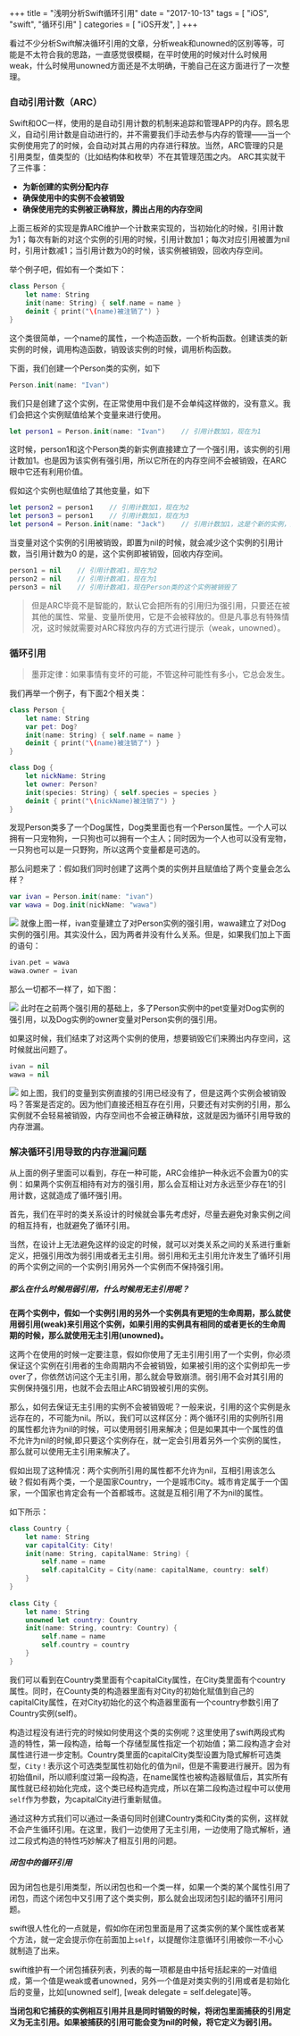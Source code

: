 +++
title = "浅明分析Swift循环引用"
date = "2017-10-13"
tags = [
    "iOS",
    "swift",
    "循环引用"
]
categories = [
    "iOS开发",
]
+++

看过不少分析Swift解决循环引用的文章，分析weak和unowned的区别等等，可能是不太符合我的思路，一直感觉很模糊，在平时使用的时候对什么时候用weak，什么时候用unowned方面还是不太明确，干脆自己在这方面进行了一次整理。
### 自动引用计数（ARC）
Swift和OC一样，使用的是自动引用计数的机制来追踪和管理APP的内存。顾名思义，自动引用计数是自动进行的，并不需要我们手动去参与内存的管理——当一个实例使用完了的时候，会自动对其占用的内存进行释放。当然，ARC管理的只是引用类型，值类型的（比如结构体和枚举）不在其管理范围之内。
ARC其实就干了三件事：
- **为新创建的实例分配内存**
- **确保使用中的实例不会被销毁**
- **确保使用完的实例被正确释放，腾出占用的内存空间**

上面三板斧的实现是靠ARC维护一个计数来实现的，当初始化的时候，引用计数为1；每次有新的对这个实例的引用的时候，引用计数加1；每次对应引用被置为nil时，引用计数减1；当引用计数为0的时候，该实例被销毁，回收内存空间。

举个例子吧，假如有一个类如下：
``` swift
class Person {
    let name: String
    init(name: String) { self.name = name }
    deinit { print("\(name)被注销了") }
}
```
这个类很简单，一个name的属性，一个构造函数，一个析构函数。创建该类的新实例的时候，调用构造函数，销毁该实例的时候，调用析构函数。

下面，我们创建一个Person类的实例，如下
``` swift
Person.init(name: "Ivan")
```
我们只是创建了这个实例，在正常使用中我们是不会单纯这样做的，没有意义。我们会把这个实例赋值给某个变量来进行使用。
``` swift
let person1 = Person.init(name: "Ivan")    // 引用计数加1，现在为1
```
这时候，person1和这个Person类的新实例直接建立了一个强引用，该实例的引用计数加1。也是因为该实例有强引用，所以它所在的内存空间不会被销毁，在ARC眼中它还有利用价值。

假如这个实例也赋值给了其他变量，如下
``` swift
let person2 = person1    // 引用计数加1，现在为2
let person3 = person1    // 引用计数加1，现在为3
let person4 = Person.init(name: "Jack")    // 引用计数加1，这是个新的实例，这个实例引用计数现在为1
```
当变量对这个实例的引用被销毁，即置为nil的时候，就会减少这个实例的引用计数，当引用计数为0 的是，这个实例即被销毁，回收内存空间。
``` swift
person1 = nil    // 引用计数减1，现在为2
person2 = nil    // 引用计数减1，现在为1
person3 = nil    // 引用计数减1，现在Person类的这个实例被销毁了
```
> 但是ARC毕竟不是智能的，默认它会把所有的引用归为强引用，只要还在被其他的属性、常量、变量所使用，它是不会被释放的。但是凡事总有特殊情况，这时候就需要对ARC释放内存的方式进行提示（weak，unowned）。
### 循环引用
> 墨菲定律：如果事情有变坏的可能，不管这种可能性有多小，它总会发生。

我们再举一个例子，有下面2个相关类：
``` swift
class Person {
    let name: String
    var pet: Dog?
    init(name: String) { self.name = name }
    deinit { print("\(name)被注销了") }
}

class Dog {
    let nickName: String
    let owner: Person?
    init(species: String) { self.species = species }
    deinit { print("\(nickName)被注销了") }
}
```
发现Person类多了一个Dog属性，Dog类里面也有一个Person属性。一个人可以拥有一只宠物狗，一只狗也可以拥有一个主人；同时因为一个人也可以没有宠物，一只狗也可以是一只野狗，所以这两个变量都是可选的。

那么问题来了：假如我们同时创建了这两个类的实例并且赋值给了两个变量会怎么样？
``` swift
var ivan = Person.init(name: "ivan")
var wawa = Dog.init(nickName: "wawa")
```

![](http://upload-images.jianshu.io/upload_images/1587104-03e0582268db092e.png?imageMogr2/auto-orient/strip%7CimageView2/2/w/1240)
就像上图一样，ivan变量建立了对Person实例的强引用，wawa建立了对Dog实例的强引用。其实没什么，因为两者并没有什么关系。但是，如果我们加上下面的语句：
``` swift
ivan.pet = wawa
wawa.owner = ivan
```
那么一切都不一样了，如下图：

![](http://upload-images.jianshu.io/upload_images/1587104-0f89c80970e12b89.png?imageMogr2/auto-orient/strip%7CimageView2/2/w/1240)
此时在之前两个强引用的基础上，多了Person实例中的pet变量对Dog实例的强引用，以及Dog实例的owner变量对Person实例的强引用。

如果这时候，我们结束了对这两个实例的使用，想要销毁它们来腾出内存空间，这时候就出问题了。
``` swift
ivan = nil
wawa = nil
```
![](http://upload-images.jianshu.io/upload_images/1587104-19ef629b885b84a9.png?imageMogr2/auto-orient/strip%7CimageView2/2/w/1240)
如上图，我们的变量到实例直接的引用已经没有了，但是这两个实例会被销毁吗？答案是否定的。因为他们直接还相互存在引用，只要还有对实例的引用，那么实例就不会轻易被销毁，内存空间也不会被正确释放，这就是因为循环引用导致的内存泄漏。
### 解决循环引用导致的内存泄漏问题
从上面的例子里面可以看到，存在一种可能，ARC会维护一种永远不会置为0的实例：如果两个实例互相持有对方的强引用，那么会互相让对方永远至少存在1的引用计数，这就造成了循环强引用。

首先，我们在平时的类关系设计的时候就会事先考虑好，尽量去避免对象实例之间的相互持有，也就避免了循环引用。

当然，在设计上无法避免这样的设定的时候，就可以对类关系之间的关系进行重新定义，把强引用改为弱引用或者无主引用。弱引用和无主引用允许发生了循环引用的两个实例之间的一个实例引用另外一个实例而不保持强引用。
##### 那么在什么时候用弱引用，什么时候用无主引用呢？
**在两个实例中，假如一个实例引用的另外一个实例具有更短的生命周期，那么就使用弱引用(weak)来引用这个实例，如果引用的实例具有相同的或者更长的生命周期的时候，那么就使用无主引用(unowned)。**

这两个在使用的时候一定要注意，假如你使用了无主引用引用了一个实例，你必须保证这个实例在引用者的生命周期内不会被销毁，如果被引用的这个实例却先一步over了，你依然访问这个无主引用，那么就会导致崩溃。弱引用不会对其引用的实例保持强引用，也就不会去阻止ARC销毁被引用的实例。

那么，如何去保证无主引用的实例不会被销毁呢？一般来说，引用的这个实例是永远存在的，不可能为nil。所以，我们可以这样区分：两个循环引用的实例所引用的属性都允许为nil的时候，可以使用弱引用来解决；但是如果其中一个属性的值不允许为nil的时候,即只要这个实例存在，就一定会引用着另外一个实例的属性，那么就可以使用无主引用来解决了。

假如出现了这种情况：两个实例所引用的属性都不允许为nil，互相引用该怎么破？假如有两个类，一个是国家Country，一个是城市City。城市肯定属于一个国家，一个国家也肯定会有一个首都城市。这就是互相引用了不为nil的属性。

如下所示：
``` swift
class Country {
    let name: String
    var capitalCity: City!
    init(name: String, capitalName: String) {
        self.name = name
        self.capitalCity = City(name: capitalName, country: self)
    }
}
 
class City {
    let name: String
    unowned let country: Country
    init(name: String, country: Country) {
        self.name = name
        self.country = country
    }
}
```
我们可以看到在Country类里面有个capitalCity属性，在City类里面有个country属性。同时，在County类的构造器里面有对City的初始化赋值到自己的capitalCity属性，在对City初始化的这个构造器里面有一个country参数引用了Country实例(self)。

构造过程没有进行完的时候如何使用这个类的实例呢？这里使用了swift两段式构造的特性，第一段构造，给每一个存储型属性指定一个初始值；第二段构造才会对属性进行进一步定制。Country类里面的capitalCity类型设置为隐式解析可选类型，`City！`表示这个可选类型属性初始化的值为nil，但是不需要进行展开。因为有初始值nil，所以顺利度过第一段构造，在name属性也被构造器赋值后，其实所有属性就已经初始化完成，这个类已经构造完成，所以在第二段构造过程中可以使用`self`作为参数，为capitalCity进行重新赋值。

通过这种方式我们可以通过一条语句同时创建Country类和City类的实例，这样就不会产生循环引用。在这里，我们一边使用了无主引用，一边使用了隐式解析，通过二段式构造的特性巧妙解决了相互引用的问题。
##### 闭包中的循环引用
因为闭包也是引用类型，所以闭包也和一个类一样，如果一个类的某个属性引用了闭包，而这个闭包中又引用了这个类实例，那么就会出现闭包引起的循环引用问题。

swift很人性化的一点就是，假如你在闭包里面是用了这类实例的某个属性或者某个方法，就一定会提示你在前面加上`self`，以提醒你注意循环引用被你一不小心就制造了出来。

swift维护有一个闭包捕获列表，列表的每一项都是由中括号括起来的一对值组成，第一个值是weak或者unowned，另外一个值是对类实例的引用或者是初始化后的变量，比如[unowned self], [weak delegate = self.delegate]等。

**当闭包和它捕获的实例相互引用并且是同时销毁的时候，将闭包里面捕获的引用定义为无主引用。如果被捕获的引用可能会变为nil的时候，将它定义为弱引用。**
